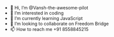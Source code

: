 - 👋 Hi, I’m @Vansh-the-awesome-pilot
- 👀 I’m interested in coding
- 🌱 I’m currently learning JavaScript
- 💞️ I’m looking to collaborate on Freedom Bridge
- 📫 How to reach me +91 8558845215

<!---
Vansh-the-awesome-pilot/Vansh-the-awesome-pilot is a ✨ special ✨ repository because its `README.md` (this file) appears on your GitHub profile.
You can click the Preview link to take a look at your changes.
--->

